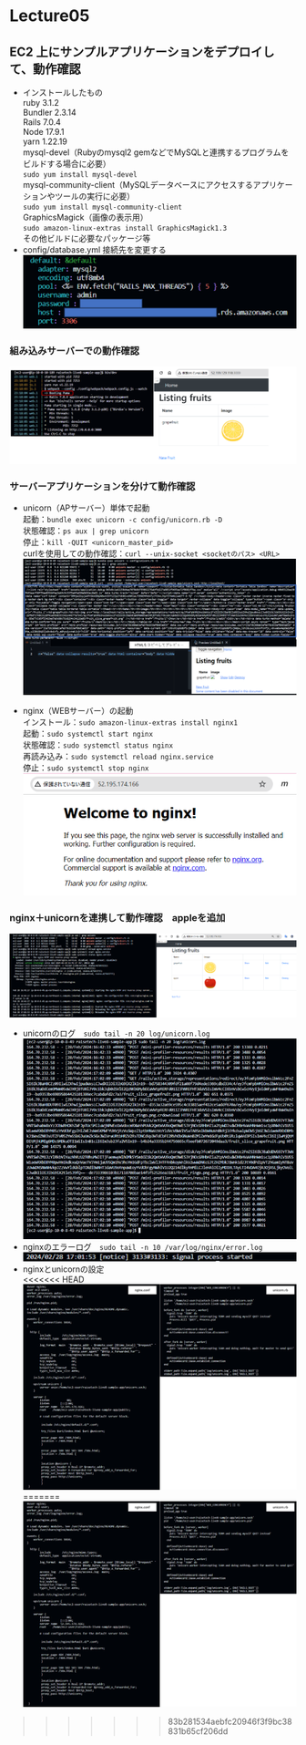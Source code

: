 # Lecture05

## EC2 上にサンプルアプリケーションをデプロイして、動作確認  　
- インストールしたもの  
ruby 3.1.2  
Bundler 2.3.14  
Rails 7.0.4  
Node 17.9.1  
yarn 1.22.19  
mysql-devel（Rubyのmysql2 gemなどでMySQLと連携するプログラムをビルドする場合に必要）  
`sudo yum install mysql-devel`  
mysql-community-client（MySQLデータベースにアクセスするアプリケーションやツールの実行に必要）  
`sudo yum install mysql-community-client`  
GraphicsMagick（画像の表示用）   
`sudo amazon-linux-extras install GraphicsMagick1.3`  
その他ビルドに必要なパッケージ等
- config/database.yml 接続先を変更する
![database.ymlの設定](image/lecture05/img-01.png)

### 組み込みサーバーでの動作確認
![組み込みサーバーでの動作確認](image/lecture05/img-02.png)

### サーバーアプリケーションを分けて動作確認  
- unicorn（APサーバー）単体で起動    
起動：`bundle exec unicorn -c config/unicorn.rb -D`  
状態確認：`ps aux | grep unicorn`  
停止：`kill -QUIT <unicorn_master_pid>`    
curlを使用しての動作確認：`curl --unix-socket <socketのパス> <URL>`
![unicorn動作確認](image/lecture05/img-03.png)

- nginx（WEBサーバー）の起動  
インストール：`sudo amazon-linux-extras install nginx1`  
起動：`sudo systemctl start nginx`  
状態確認：`sudo systemctl status nginx`  
再読み込み：`sudo systemctl reload nginx.service`   
停止：`sudo systemctl stop nginx`  
![nginxの起動](image/lecture05/img-04.png)

### nginx＋unicornを連携して動作確認　appleを追加
![nginx+unicorn](image/lecture05/img-05.png)
- unicornのログ　`sudo tail -n 20 log/unicorn.log`  
![unicorn.log](image/lecture05/img-06.png)
- nginxのエラーログ　`sudo tail -n 10 /var/log/nginx/error.log`  
![nginxエラーログ](image/lecture05/img-07.png)  
- nginxとunicornの設定  
<<<<<<< HEAD
![nginxとunicornの設定](image/lecture05/img-08.png)
=======
![nginxとunicornの設定](image/lecture05/img-08.png)



>>>>>>> 83b281534aebfc20946f3f9bc38831b65cf206dd
